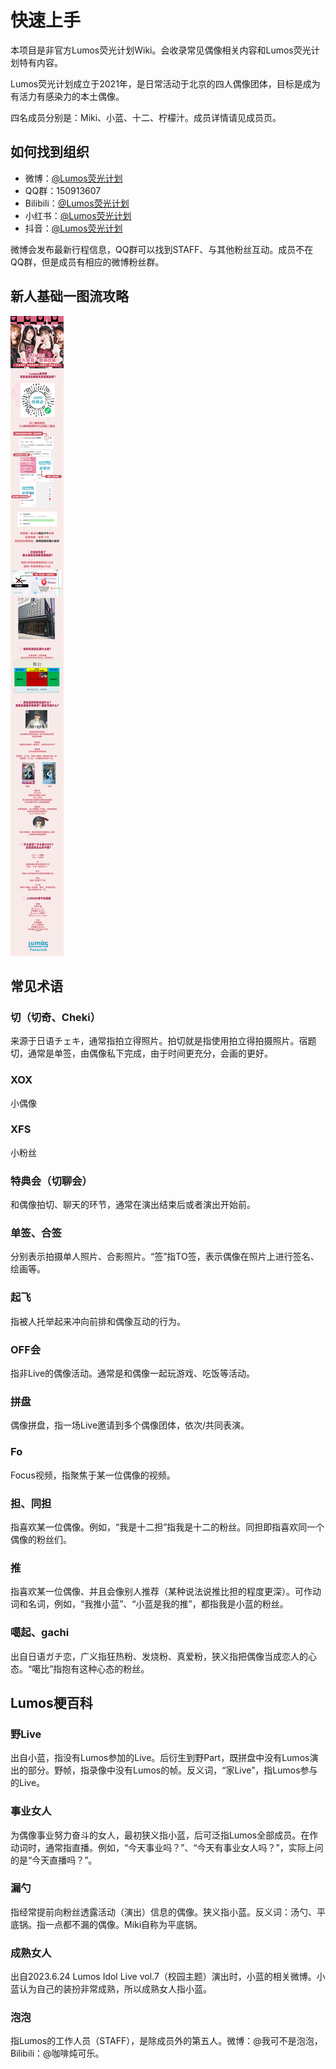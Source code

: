 # 快速上手

本项目是非官方Lumos荧光计划Wiki。会收录常见偶像相关内容和Lumos荧光计划特有内容。

Lumos荧光计划成立于2021年，是日常活动于北京的四人偶像团体，目标是成为有活力有感染力的本土偶像。

四名成员分别是：Miki、小蓝、十二、柠檬汁。成员详情请见成员页。

## 如何找到组织

- 微博：[@Lumos荧光计划](https://weibo.com/u/7632132235)
- QQ群：150913607
- Bilibili：[@Lumos荧光计划](https://space.bilibili.com/1050166593)
- 小红书：[@Lumos荧光计划](https://www.xiaohongshu.com/user/profile/5b87bf408bccd200012d1dc8)
- 抖音：[@Lumos荧光计划](https://www.douyin.com/user/MS4wLjABAAAAYLD8gJfGFdkeXq5xrNOazB4SME5FjzCa1ruLVPr2aQg)

微博会发布最新行程信息，QQ群可以找到STAFF、与其他粉丝互动。成员不在QQ群，但是成员有相应的微博粉丝群。

## 新人基础一图流攻略

![一图流攻略](assets/lumos_tldr.jpg)

## 常见术语

### 切（切奇、Cheki）

来源于日语チェキ，通常指拍立得照片。拍切就是指使用拍立得拍摄照片。宿题切，通常是单签，由偶像私下完成，由于时间更充分，会画的更好。

### XOX

小偶像

### XFS

小粉丝

### 特典会（切聊会）

和偶像拍切、聊天的环节，通常在演出结束后或者演出开始前。

### 单签、合签

分别表示拍摄单人照片、合影照片。“签”指TO签，表示偶像在照片上进行签名、绘画等。

### 起飞

指被人托举起来冲向前排和偶像互动的行为。

### OFF会

指非Live的偶像活动。通常是和偶像一起玩游戏、吃饭等活动。

### 拼盘

偶像拼盘，指一场Live邀请到多个偶像团体，依次/共同表演。

### Fo

Focus视频，指聚焦于某一位偶像的视频。

### 担、同担

指喜欢某一位偶像。例如，“我是十二担”指我是十二的粉丝。同担即指喜欢同一个偶像的粉丝们。

### 推

指喜欢某一位偶像、并且会像别人推荐（某种说法说推比担的程度更深）。可作动词和名词，例如，“我推小蓝”、“小蓝是我的推”，都指我是小蓝的粉丝。

### 噶起、gachi

出自日语ガチ恋，广义指狂热粉、发烧粉、真爱粉，狭义指把偶像当成恋人的心态。“噶比”指抱有这种心态的粉丝。

## Lumos梗百科

### 野Live

出自小蓝，指没有Lumos参加的Live。后衍生到野Part，既拼盘中没有Lumos演出的部分。野帧，指录像中没有Lumos的帧。反义词，“家Live”，指Lumos参与的Live。

### 事业女人

为偶像事业努力奋斗的女人，最初狭义指小蓝，后可泛指Lumos全部成员。在作动词时，通常指直播。例如，“今天事业吗？”、“今天有事业女人吗？”，实际上问的是“今天直播吗？”。

### 漏勺

指经常提前向粉丝透露活动（演出）信息的偶像。狭义指小蓝。反义词：汤勺、平底锅。指一点都不漏的偶像。Miki自称为平底锅。

### 成熟女人

出自2023.6.24 Lumos Idol Live vol.7（校园主题）演出时，小蓝的相关微博。小蓝认为自己的装扮非常成熟，所以成熟女人指小蓝。

### 泡泡

指Lumos的工作人员（STAFF），是除成员外的第五人。微博：@我可不是泡泡，Bilibili：@咖啡炖可乐。

